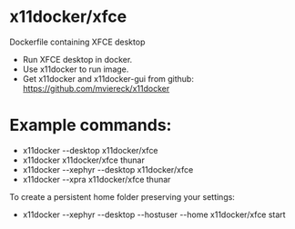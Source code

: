 # x11docker/xfce

Dockerfile containing XFCE desktop
 - Run XFCE desktop in docker. 
 - Use x11docker to run image. 
 - Get x11docker and x11docker-gui from github: 
https://github.com/mviereck/x11docker 

# Example commands: 
 - x11docker --desktop  x11docker/xfce 
 - x11docker x11docker/xfce thunar
 - x11docker --xephyr --desktop x11docker/xfce
 - x11docker --xpra x11docker/xfce thunar
 
 To create a persistent home folder preserving your settings:
 - x11docker --xephyr --desktop --hostuser --home x11docker/xfce start

